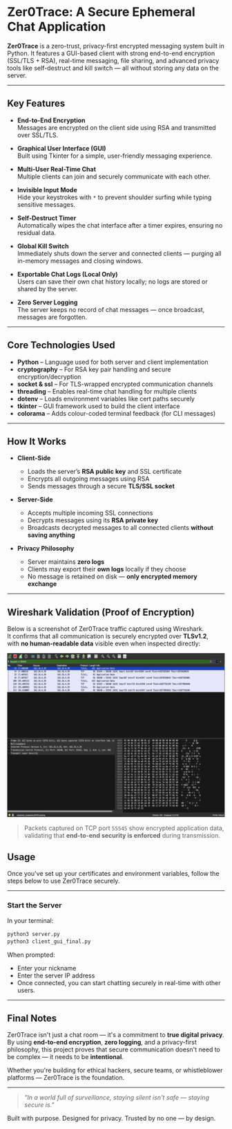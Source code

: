 # Zer0Trace: A Secure Ephemeral Chat Application

**Zer0Trace** is a zero-trust, privacy-first encrypted messaging system built in Python. It features a GUI-based client with strong end-to-end encryption (SSL/TLS + RSA), real-time messaging, file sharing, and advanced privacy tools like self-destruct and kill switch — all without storing any data on the server.

---

## Key Features

- **End-to-End Encryption**  
  Messages are encrypted on the client side using RSA and transmitted over SSL/TLS.

- **Graphical User Interface (GUI)**  
  Built using Tkinter for a simple, user-friendly messaging experience.

- **Multi-User Real-Time Chat**  
  Multiple clients can join and securely communicate with each other.

- **Invisible Input Mode**  
  Hide your keystrokes with `*` to prevent shoulder surfing while typing sensitive messages.

- **Self-Destruct Timer**  
  Automatically wipes the chat interface after a timer expires, ensuring no residual data.

- **Global Kill Switch**  
  Immediately shuts down the server and connected clients — purging all in-memory messages and closing windows.

- **Exportable Chat Logs (Local Only)**  
  Users can save their own chat history locally; no logs are stored or shared by the server.

- **Zero Server Logging**  
  The server keeps no record of chat messages — once broadcast, messages are forgotten.

---

## Core Technologies Used

- **Python** – Language used for both server and client implementation
- **cryptography** – For RSA key pair handling and secure encryption/decryption
- **socket & ssl** – For TLS-wrapped encrypted communication channels
- **threading** – Enables real-time chat handling for multiple clients
- **dotenv** – Loads environment variables like cert paths securely
- **tkinter** – GUI framework used to build the client interface
- **colorama** – Adds colour-coded terminal feedback (for CLI messages)

---

## How It Works

- **Client-Side**
  - Loads the server’s **RSA public key** and SSL certificate
  - Encrypts all outgoing messages using RSA
  - Sends messages through a secure **TLS/SSL socket**

- **Server-Side**
  - Accepts multiple incoming SSL connections
  - Decrypts messages using its **RSA private key**
  - Broadcasts decrypted messages to all connected clients **without saving anything**

- **Privacy Philosophy**
  - Server maintains **zero logs**
  - Clients may export their **own logs** locally if they choose
  - No message is retained on disk — **only encrypted memory exchange**
 
---
## Wireshark Validation (Proof of Encryption)

Below is a screenshot of Zer0Trace traffic captured using Wireshark.  
It confirms that all communication is securely encrypted over **TLSv1.2**,  
with **no human-readable data** visible even when inspected directly:

![Wireshark Screenshot](Screenshot/wireshark.png)

> Packets captured on TCP port `55545` show encrypted application data,
> validating that **end-to-end security is enforced** during transmission.

## Usage

Once you've set up your certificates and environment variables, follow the steps below to use Zer0Trace securely.

---

### Start the Server

In your terminal:

```bash
python3 server.py
python3 client_gui_final.py
```
When prompted:
- Enter your nickname
- Enter the server IP address
- Once connected, you can start chatting securely in real-time with other users.
---

## Final Notes

Zer0Trace isn't just a chat room — it's a commitment to **true digital privacy**.  
By using **end-to-end encryption**, **zero logging**, and a privacy-first philosophy, this project proves that secure communication doesn't need to be complex — it needs to be **intentional**.

Whether you're building for ethical hackers, secure teams, or whistleblower platforms — Zer0Trace is the foundation.

---

>  _"In a world full of surveillance, staying silent isn't safe — staying secure is."_  

Built with purpose. Designed for privacy. Trusted by no one — by design.

